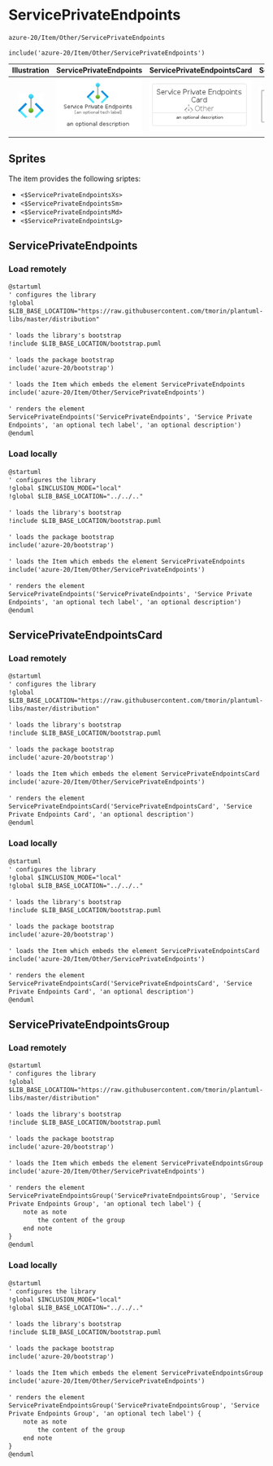 # ServicePrivateEndpoints


```text
azure-20/Item/Other/ServicePrivateEndpoints
```

```text
include('azure-20/Item/Other/ServicePrivateEndpoints')
```



| Illustration | ServicePrivateEndpoints | ServicePrivateEndpointsCard | ServicePrivateEndpointsGroup |
| :---: | :---: | :---: | :---: |
| ![illustration for Illustration](../../../azure-20/Item/Other/ServicePrivateEndpoints.png) | ![illustration for ServicePrivateEndpoints](../../../azure-20/Item/Other/ServicePrivateEndpoints.Local.png) | ![illustration for ServicePrivateEndpointsCard](../../../azure-20/Item/Other/ServicePrivateEndpointsCard.Local.png) | ![illustration for ServicePrivateEndpointsGroup](../../../azure-20/Item/Other/ServicePrivateEndpointsGroup.Local.png) |



## Sprites
The item provides the following sriptes:

- `<$ServicePrivateEndpointsXs>`
- `<$ServicePrivateEndpointsSm>`
- `<$ServicePrivateEndpointsMd>`
- `<$ServicePrivateEndpointsLg>`





## ServicePrivateEndpoints

### Load remotely
```plantuml
@startuml
' configures the library
!global $LIB_BASE_LOCATION="https://raw.githubusercontent.com/tmorin/plantuml-libs/master/distribution"

' loads the library's bootstrap
!include $LIB_BASE_LOCATION/bootstrap.puml

' loads the package bootstrap
include('azure-20/bootstrap')

' loads the Item which embeds the element ServicePrivateEndpoints
include('azure-20/Item/Other/ServicePrivateEndpoints')

' renders the element
ServicePrivateEndpoints('ServicePrivateEndpoints', 'Service Private Endpoints', 'an optional tech label', 'an optional description')
@enduml
```

### Load locally
```plantuml
@startuml
' configures the library
!global $INCLUSION_MODE="local"
!global $LIB_BASE_LOCATION="../../.."

' loads the library's bootstrap
!include $LIB_BASE_LOCATION/bootstrap.puml

' loads the package bootstrap
include('azure-20/bootstrap')

' loads the Item which embeds the element ServicePrivateEndpoints
include('azure-20/Item/Other/ServicePrivateEndpoints')

' renders the element
ServicePrivateEndpoints('ServicePrivateEndpoints', 'Service Private Endpoints', 'an optional tech label', 'an optional description')
@enduml
```

## ServicePrivateEndpointsCard

### Load remotely
```plantuml
@startuml
' configures the library
!global $LIB_BASE_LOCATION="https://raw.githubusercontent.com/tmorin/plantuml-libs/master/distribution"

' loads the library's bootstrap
!include $LIB_BASE_LOCATION/bootstrap.puml

' loads the package bootstrap
include('azure-20/bootstrap')

' loads the Item which embeds the element ServicePrivateEndpointsCard
include('azure-20/Item/Other/ServicePrivateEndpoints')

' renders the element
ServicePrivateEndpointsCard('ServicePrivateEndpointsCard', 'Service Private Endpoints Card', 'an optional description')
@enduml
```

### Load locally
```plantuml
@startuml
' configures the library
!global $INCLUSION_MODE="local"
!global $LIB_BASE_LOCATION="../../.."

' loads the library's bootstrap
!include $LIB_BASE_LOCATION/bootstrap.puml

' loads the package bootstrap
include('azure-20/bootstrap')

' loads the Item which embeds the element ServicePrivateEndpointsCard
include('azure-20/Item/Other/ServicePrivateEndpoints')

' renders the element
ServicePrivateEndpointsCard('ServicePrivateEndpointsCard', 'Service Private Endpoints Card', 'an optional description')
@enduml
```

## ServicePrivateEndpointsGroup

### Load remotely
```plantuml
@startuml
' configures the library
!global $LIB_BASE_LOCATION="https://raw.githubusercontent.com/tmorin/plantuml-libs/master/distribution"

' loads the library's bootstrap
!include $LIB_BASE_LOCATION/bootstrap.puml

' loads the package bootstrap
include('azure-20/bootstrap')

' loads the Item which embeds the element ServicePrivateEndpointsGroup
include('azure-20/Item/Other/ServicePrivateEndpoints')

' renders the element
ServicePrivateEndpointsGroup('ServicePrivateEndpointsGroup', 'Service Private Endpoints Group', 'an optional tech label') {
    note as note
        the content of the group
    end note
}
@enduml
```

### Load locally
```plantuml
@startuml
' configures the library
!global $INCLUSION_MODE="local"
!global $LIB_BASE_LOCATION="../../.."

' loads the library's bootstrap
!include $LIB_BASE_LOCATION/bootstrap.puml

' loads the package bootstrap
include('azure-20/bootstrap')

' loads the Item which embeds the element ServicePrivateEndpointsGroup
include('azure-20/Item/Other/ServicePrivateEndpoints')

' renders the element
ServicePrivateEndpointsGroup('ServicePrivateEndpointsGroup', 'Service Private Endpoints Group', 'an optional tech label') {
    note as note
        the content of the group
    end note
}
@enduml
```

